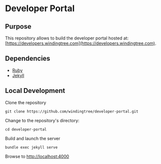 # Developer Portal

## Purpose

This repository allows to build the developer portal hosted at: [https://developers.windingtree.com](https://developers.windingtree.com).


## Dependencies

* [Ruby](https://www.ruby-lang.org/)
* [Jekyll](https://jekyllrb.com/)


## Local Development

Clone the repository

```shell
git clone https://github.com/windingtree/developer-portal.git
```

Change to the repository's directory:

```shell
cd developer-portal
```

Build and launch the server

```shell
bundle exec jekyll serve
```

Browse to [http://localhost:4000](http://localhost:4000)

